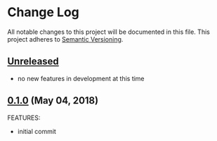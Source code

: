 # Change Log
All notable changes to this project will be documented in this file.
This project adheres to [Semantic Versioning](http://semver.org/).

## [Unreleased](unreleased)

- no new features in development at this time

## [0.1.0](https://github.com/audio4ears/jupyterhub-ldap-authenticator/compare/0.1.0...0.1.0) (May 04, 2018)

FEATURES:

- initial commit
